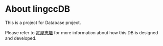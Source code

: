 About lingccDB
===========
  This is a project for Database project.



  Please refer to [灵犀志趣]( http://www.lingcc.com ) for more information about how this DB is designed and developed.
